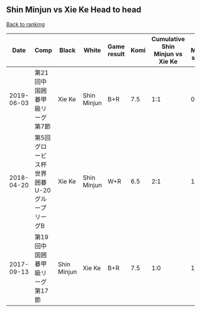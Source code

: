 ## Shin Minjun vs Xie Ke Head to head

[Back to ranking](../../index.md)




| **Date** | **Comp** | **Black** | **White** | **Game result** | **Komi** | **Cumulative Shin Minjun vs Xie Ke** | **Shin Minjun streak** | **Xie Ke streak** | 
| --- | --- | --- | --- | --- | --- | --- | --- | --- |
| 2019-06-03 | 第21回中国囲碁甲級リーグ第7節 | Xie Ke | Shin Minjun | B+R | 7.5 | 1:1 | 0 | 1 | 
| 2018-04-20 | 第5回グロービス杯世界囲碁U-20グループリーグB | Xie Ke | Shin Minjun | W+R | 6.5 | 2:1 | 1 | 0 | 
| 2017-09-13 | 第19回中国囲碁甲級リーグ第17節 | Shin Minjun | Xie Ke | B+R | 7.5 | 1:0 | 1 | 0 |




